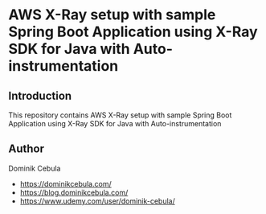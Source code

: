 # AWS X-Ray setup with sample Spring Boot Application using X-Ray SDK for Java with Auto-instrumentation

## Introduction

This repository contains AWS X-Ray setup with sample Spring Boot Application using X-Ray SDK for Java with
Auto-instrumentation

## Author

Dominik Cebula

* https://dominikcebula.com/
* https://blog.dominikcebula.com/
* https://www.udemy.com/user/dominik-cebula/
